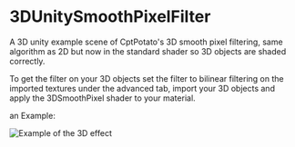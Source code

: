 # 3DUnitySmoothPixelFilter
A 3D unity example scene of CptPotato's 3D smooth pixel filtering, same algorithm as 2D but now in the standard shader so 3D objects are shaded correctly.

To get the filter on your 3D objects set the filter to bilinear filtering on the imported textures under the advanced tab, import your 3D objects and apply the 3DSmoothPixel shader to your material.

an Example: 

![Example of the 3D effect](https://i.imgur.com/3g6QKQX.png)
